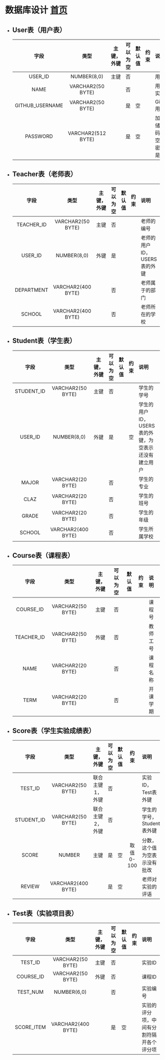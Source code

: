﻿
# 数据库设计 [首页](./README.md)
    
<div id="USERS"></div>

- ## User表（用户表）

    |字段|类型|主键，外键|可以为空|默认值|约束|说明|
    |:-------:|:-------------:|:------:|:----:|:---:|:----:|:----------|
    |USER_ID|NUMBER(8,0)|主键|否| | | 用户ID|
    |NAME|VARCHAR2(50 BYTE)| |否| | | 用户真实姓名|
    |GITHUB_USERNAME|VARCHAR2(50 BYTE)| |是|空| | GitHUB用户名|
    |PASSWORD|VARCHAR2(512 BYTE)| |是|空| | 加密存储密码，为空表示密码就是学号|
   
<div id="TEACHERS"></div>

- ## Teacher表（老师表）

    |字段|类型|主键，外键|可以为空|默认值|约束|说明|
    |:-------:|:-------------:|:------:|:----:|:---:|:----:|:----------|
    |TEACHER_ID|VARCHAR2(50 BYTE)|主键|否| | | 老师的编号|
    |USER_ID|NUMBER(8,0)|外键|是| | | 老师的用户ID，USERS表的外键|
    |DEPARTMENT|VARCHAR2(400 BYTE)| |否| | | 老师属于的部门|
    |SCHOOL|VARCHAR2(400 BYTE)| |否| | | 老师所在的学校|

<div id="STUDENTS"></div>

- ## Student表（学生表）

    |字段|类型|主键，外键|可以为空|默认值|约束|说明|
    |:-------:|:-------------:|:------:|:----:|:---:|:----:|:----------|
    |STUDENT_ID|VARCHAR2(50 BYTE)|主键|否| | | 学生的学号|
    |USER_ID|NUMBER(8,0)|外键|是| |空| 学生的用户ID，USERS表的外键，为空表示还没有建立用户| 
    |MAJOR|VARCHAR2(20 BYTE)| |否| | |学生的专业|   
    |CLAZ|VARCHAR2(20 BYTE)| |否| | |学生的班号|
    |GRADE|VARCHAR2(20 BYTE)| |否| | |学生的年级|
    |SCHOOL|VARCHAR2(400 BYTE)| |否| | |学生所属学校|

<div id="COURSES"></div>

- ## Course表（课程表）

    |字段|类型|主键，外键|可以为空|默认值|约束|说明|
    |:-------:|:-------------:|:------:|:----:|:---:|:----:|:----------|
    |COURSE_ID|VARCHAR2(50 BYTE)|主键|否| | | 课程号|
    |TEACHER_ID|VARCHAR2(50 BYTE)|外键|否| | |教师工号| 
    |NAME|VARCHAR2(20 BYTE)| |否| | |课程名称|
    |TERM|VARCHAR2(20 BYTE)| |否| | |开课学期|

<div id="GRADES"></div>

- ## Score表（学生实验成绩表）

    |字段|类型|主键，外键|可以为空|默认值|约束|说明|
    |:-------:|:-------------:|:------:|:----:|:---:|:----:|:----------|
    |TEST_ID|VARCHAR2(50 BYTE)|联合主键1，外键|否| | | 实验ID，Test表外键|
    |STUDENT_ID|VARCHAR2(50 BYTE)|联合主键2，外键|否| | | 学生的学号，Student表外键|
    |SCORE|NUMBER|主键|是|空| 取值0-100| 分数，这个值为空表示没有批改|
    |REVIEW|VARCHAR2(400 BYTE)| |是|空| | 老师对实验的评语|

<div id="TESTS"></div>

- ## Test表（实验项目表）

    |字段|类型|主键，外键|可以为空|默认值|约束|说明|
    |:-------:|:-------------:|:------:|:----:|:---:|:----:|:----------|
    |TEST_ID|VARCHAR2(50 BYTE)|主键|否| | | 实验ID|
    |COURSE_ID|VARCHAR2(50 BYTE)|外键|否| | | 课程ID|
    |TEST_NUM|NUMBER(6,0)| |否| | | 实验编号|
    |SCORE_ITEM|VARCHAR2(400 BYTE)| |是|空| | 实验的评分项，中间有分割符隔开各个评分项|
